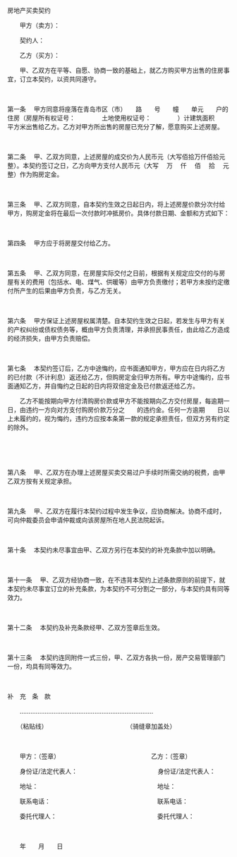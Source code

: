 



房地产买卖契约



 

　　甲方（卖方）：

　　契约人：　　

　　乙方（买方）：　　

　　甲、乙双方在平等、自愿、协商一致的基础上，就乙方购买甲方出售的住房事宜，订立本契约，以资共同遵守。

　　

第一条
　甲方同意将座落在青岛市区（市）　　路　　号　　幢　　单元　　户的住房（房屋所有权证号：　　　　 土地使用权证号：　　　　 ）计建筑面积　　　　　平方米出售给乙方。乙方对甲方所出售的房屋已充分了解，愿意购买上述房屋。

　　

第二条
　甲、乙双方同意，上述房屋的成交价为人民币元（大写佰拾万仟佰拾元整）。本契约签订之日，乙方向甲方支付人民币元（大写　 万　 仟　 佰　 拾　 元整）作为购房定金。

　　

第三条
　甲、乙双方同意，自本契约生效之日起日内，将上述房屋价款分次付给甲方，购房定金将在最后一次付款时冲抵房价。具体付款日期、金额和方式如下：

　　

第四条
　甲方应于将房屋交付给乙方。

　　

第五条
　甲、乙双方同意，在房屋实际交付之日前，根据有关规定应交付的与房屋有关的费用（包括水、电、煤气、供暖等）由甲方负责缴付；若甲方未按约定缴付所产生的后果由甲方负责，与乙方无关。

　　

第六条
　甲方保证上述房屋权属清楚。自本契约生效之日起，若发生与甲方有关的产权纠纷或债权债务等，概由甲方负责清理，并承担民事责任，由此给乙方造成的经济损失，由甲方负责赔偿。

　　

第七条
　本契约签订后，乙方中途悔约，应书面通知甲方，甲方应在日内将乙方的已付款（不计利息）返还给乙方，但购房定金归甲方所有。甲方中途悔约，应书面通知乙方，并自悔约之日起的日内将双倍定金及已付款返还给乙方。

　　乙方不能按期向甲方付清购房价款或甲方不能按期向乙方交付房屋，每逾期一日，由违约一方向对方支付购房价款万分之　　的违约金。任何一方逾期　　日以上未履约的，视为悔约，违约方应按本条第一款的规定承担责任，但双方另有约定的除外。

　　

　　

第八条
　甲、乙双方在办理上述房屋买卖交易过户手续时所需交纳的税费，由甲乙双方按有关规定承担。

　　

第九条
　甲、乙双方在履行本契约过程中发生争议，应协商解决。协商不成时，可向仲裁委员会申请仲裁或向该房屋所在地人民法院起诉。

　　

第十条
　本契约未尽事宜由甲、乙双方另行在本契约的补充条款中加以明确。

　　

第十一条
　甲、乙双方经协商一致，在不违背本契约上述条款原则的前提下，就本契约未尽事宜订立的补充条款，为本契约不可分割之一部分，与本契约具有同等效力。

　　

第十二条
　本契约及补充条款经甲、乙双方签章后生效。

　　

第十三条
　本契约连同附件一式三份，甲、乙双方各执一份，房产交易管理部门一份，均具有同等效力。

　　


 补　充　条　款
 
　　…………………………………………………………………
 
　　（粘贴线）　　　　　　　　　　　　　 （骑缝章加盖处）
 
　　



　　甲方：（签章）　　　　　　　　　　　　　　　 乙方：（签章）　　

　　身份证/法定代表人：　　　　　　　　　　　　　身份证/法定代表人：　　

　　地址：　　　　　　　　　　　　　　　　　　　 地址：　　

　　联系电话：　　　　　　　　　　　　　　　　　 联系电话：　　

　　委托代理人：　　　　　　　　　　　　　　　　 委托代理人：

　　


 　　年　　月　　日
 
　　



　　
